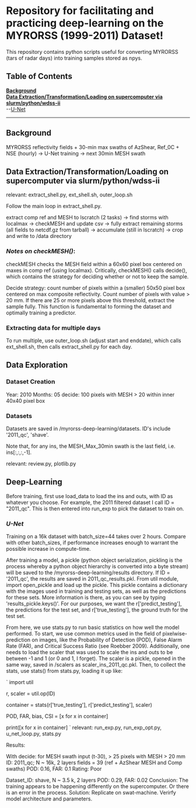 # Repository for facilitating and practicing deep-learning on the MYRORSS (1999-2011) Dataset!

This repository contains python scripts useful for converting MYRORSS (tars of radar days) into training samples stored as npys. 
## Table of Contents

**[Background](#background)**<br>
**[Data Extraction/Transformation/Loading on supercomputer via slurm/python/wdss-ii](#placeholder)**<br>
--[U-Net](#vmrms-processing-details)<br>

---

## Background

MYRORSS reflectivity fields + 30-min max swaths of AzShear, Ref_0C + NSE (hourly) -> U-Net training -> next 30min MESH swath 

## Data Extraction/Transformation/Loading on supercomputer via slurm/python/wdss-ii

relevant: extract_shell.py, ext_shell.sh, outer_loop.sh

Follow the main loop in extract_shell.py. 

extract comp ref and MESH to lscratch (2 tasks) -> find storms with localmax -> checkMESH and update csv -> fully extract remaining storms (all fields to netcdf.gz from tarball) -> accumulate (still in lscratch) -> crop and write to /data directory 

### *Notes on checkMESH()*: 

checkMESH checks the MESH field within a 60x60 pixel box centered on maxes in comp ref (using localmax). Critically, checkMESH() calls decide(), which contains the strategy for deciding whether or not to keep the sample. 

Decide strategy: count number of pixels within a (smaller) 50x50 pixel box centered on max composite reflectivity. Count number of pixels with value > 20 mm. If there are 25 or more pixels above this threshold, extract the sample fully. This function is fundamental to forming the dataset and optimally training a predictor.

### Extracting data for multiple days

To run multiple, use outer_loop.sh (adjust start and enddate), which calls ext_shell.sh, then calls extract_shell.py for each day. 

## Data Exploration

### Dataset Creation

Year: 2010
Months: 05
decide: 100 pixels with MESH > 20 within inner 40x40 pixel box 

### Datasets

Datasets are saved in /myrorss-deep-learning/datasets. ID's include '2011_qc', 'shave'. 

Note that, for any ins, the MESH_Max_30min swath is the last field, i.e. ins[:,:,:,-1]. 

relevant: review.py, plotlib.py

## Deep-Learning

Before training, first use load_data to load the ins and outs, with ID as whatever you choose. For example, the 2011 filtered dataset I call ID = "2011_qc". This is then entered into run_exp to pick the dataset to train on. 

### *U-Net*

Training on a 16k dataset with batch_size=44 takes over 2 hours. Compare with other batch_sizes, if performance increases enough to warrant the possible increase in compute-time.

After training a model, a pickle (python object serialization, pickling is the process whereby a python object hierarchy is converted into a byte stream) will be saved to the /myrorss-deep-learning/results directory. If ID = '2011_qc', the results are saved in 2011_qc_results.pkl. From util module, import open_pickle and load up the pickle. This pickle contains a dictionary with the images used in training and testing sets, as well as the predictions for these sets. More information is there, as you can see by typing 'results_pickle.keys()'. For our purposes, we want the r['predict_testing'], the predictions for the test set, and r['true_testing'], the ground truth for the test set.

From here, we use stats.py to run basic statistics on how well the model performed. To start, we use common metrics used in the field of pixelwise-prediction on images, like the Probability of Detection (POD), False Alarm Rate (FAR), and Critical Success Ratio (see Roebber 2009). Additionally, one needs to load the scaler that was used to scale the ins and outs to be between -1 and 1 (or 0 and 1, I forget). The scaler is a pickle, opened in the same way, saved in /scalers as scaler_ins_2011_qc.pkl. Then, to collect the stats, use stats() from stats.py, loading it up like: 

`
import util

r, scaler = util.op(ID)

container = stats(r['true_testing'], r['predict_testing'], scaler)

POD, FAR, bias, CSI = [x for x in container]

print([x for x in container]
`
relevant: run_exp.py, run_exp_opt.py, u_net_loop.py, stats.py

Results:

With decide: for MESH swath input (t-30), > 25 pixels with MESH > 20 mm
ID: 2011_qc; N ~ 16k, 2 layers
fields = 39 (ref + AzShear MESH and Comp swaths) 
POD: 0.16, FAR: 0.1 
Rating: Poor

Dataset_ID: shave, N ~ 3.5 k, 2 layers
POD: 0.29, FAR: 0.02
Conclusion: The training appears to be happening differently on the supercomputer. Or there is an error in the process. Solution: Replicate on swat-machine. Verirfy model architecture and parameters. 

